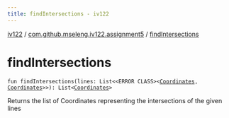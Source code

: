 ```yaml
---
title: findIntersections - iv122
---
```


[iv122](../index.md) / [com.github.mseleng.iv122.assignment5](index.md) / [findIntersections](.)

# findIntersections

`fun findIntersections(lines: List<<ERROR CLASS><`[`Coordinates`](../com.github.mseleng.iv122.util/-coordinates/index.md)`, `[`Coordinates`](../com.github.mseleng.iv122.util/-coordinates/index.md)`>>): List<`[`Coordinates`](../com.github.mseleng.iv122.util/-coordinates/index.md)`>`

Returns the list of Coordinates representing the intersections of the given lines

